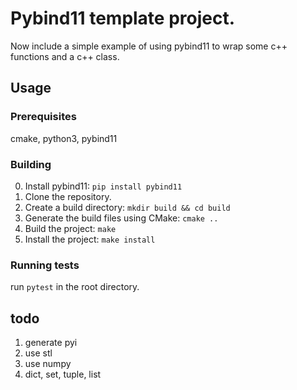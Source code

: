 # Pybind11 template project.

Now include a simple example of using pybind11 to wrap some c++ functions and a c++ class.

## Usage

### Prerequisites

cmake, python3, pybind11

### Building

0. Install pybind11: `pip install pybind11`
1. Clone the repository.
2. Create a build directory: `mkdir build && cd build`
3. Generate the build files using CMake: `cmake ..`
4. Build the project: `make`
5. Install the project: `make install`

### Running tests

run `pytest` in the root directory.

## todo

1. generate pyi
2. use stl
3. use numpy
4. dict, set, tuple, list